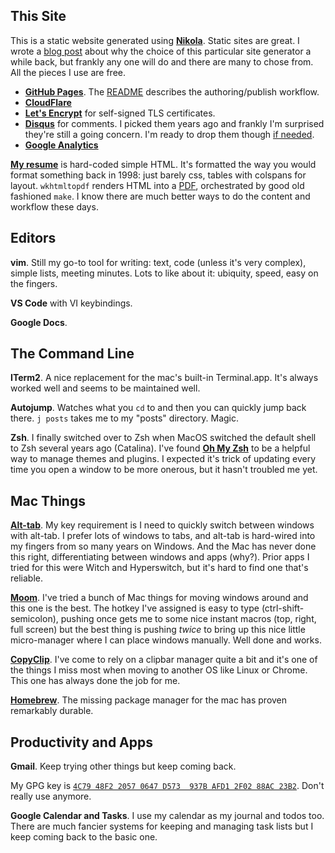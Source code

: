 <!--
.. title: Tools
.. slug: tools
.. date: 2025/08/28
-->

## This Site

This is a static website generated using **[Nikola][]**. Static sites are great.
I wrote a [blog post][static] about why the choice of this particular site
generator a while back, but frankly any one will do and there are many to chose
from. All the pieces I use are free.

- **[GitHub Pages][]**. The [README][] describes the authoring/publish workflow.
- **[CloudFlare][]**
- **[Let's Encrypt][]** for self-signed TLS certificates.
- **[Disqus][]** for comments. I picked them years ago and frankly I'm surprised
they're still a going concern. I'm ready to drop them though [if needed][shit].
- **[Google Analytics][]**

**[My resume][]** is hard-coded simple HTML. It's formatted the way you would
format something back in 1998: just barely css, tables with colspans for layout.
 `wkhtmltopdf` renders HTML into a [PDF][], orchestrated by good old fashioned
`make`. I know there are much better ways to do the content and workflow these
days.

## Editors

**vim**. Still my go-to tool for writing: text, code (unless it's
very complex), simple lists, meeting minutes. Lots to like about it: ubiquity,
speed, easy on the fingers.

**VS Code** with VI keybindings.

**Google Docs**.

## The Command Line

**ITerm2**. A nice replacement for the mac's built-in Terminal.app. It's always
worked well and seems to be maintained well.

**Autojump**. Watches what you `cd` to and then you can quickly jump back there.
`j posts` takes me to my "posts" directory. Magic.

**Zsh**. I finally switched over to Zsh when MacOS switched the default shell to
Zsh several years ago (Catalina). I've found **<a href="https://ohmyz.sh/">Oh My Zsh</a>** to be
a helpful way to manage themes and plugins. I expected it's trick of updating
every time you open a window to be more onerous, but it hasn't troubled me yet.

## Mac Things

**<a href="https://github.com/lwouis/alt-tab-macos">Alt-tab</a>**. My key
requirement is I need to quickly switch between windows with alt-tab. I prefer
lots of windows to tabs, and alt-tab is hard-wired into my fingers from so many
years on Windows.  And the Mac has never done this right, differentiating
between windows and apps (why?). Prior apps I tried for this were Witch and
Hyperswitch, but it's hard to find one that's reliable.

**<a href="https://manytricks.com/moom/">Moom</a>**. I've tried a bunch of Mac
things for moving windows around and this one is the best. The hotkey I've
assigned is easy to type (ctrl-shift-semicolon), pushing once gets me to some
nice instant macros (top, right, full screen) but the best thing is pushing
*twice* to bring up this nice little micro-manager where I can place windows
manually. Well done and works.

**<a href="https://fiplab.com/apps/copyclip-for-mac">CopyClip</a>**. I've come
to rely on a clipbar manager quite a bit and it's one of the things I miss most
when moving to another OS like Linux or Chrome. This one has always done the job
for me.

**<a href="https://brew.sh/">Homebrew</a>**. The missing package manager for the
mac has proven remarkably durable.

## Productivity and Apps

**Gmail**. Keep trying other things but keep coming back. 

My GPG key is [`4C79 48F2 2057 0647 D573  937B AFD1 2F02 88AC 23B2`](../../f/sef-public-gpg-key-2015-06.asc).
Don't really use anymore.

[gpg]:      http://pgp.mit.edu/pks/lookup?op=vindex&search=0x1C97549F426D2123

**Google Calendar and Tasks**. I use my calendar as my journal and todos too.
There are much fancier systems for keeping and managing task lists but I keep
coming back to the basic one.

[Nikola]:           https://getnikola.com/
[static]:           /posts/switching-to-static/
[Github Pages]:     https://pages.github.com/
[CloudFlare]:       https://www.cloudflare.com/
[Let's Encrypt]:    https://letsencrypt.org/
[Disqus]:           https://disqus.com/
[shit]:             https://en.wikipedia.org/wiki/Enshittification
[Google Analytics]: https://analytics.google.com/
[README]:           https://github.com/sefk/sefk.github.io/blob/dev/README.md
[My resume]:        https://rawgit.com/sefk/sef-resume/master/sef-kloninger-resume.html
[PDF]:              https://rawgit.com/sefk/sef-resume/master/sef-kloninger-resume.pdf
